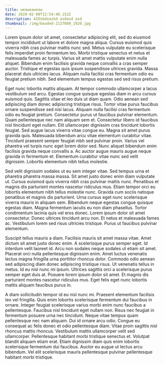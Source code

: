 ```yaml
---
title: weaweaweaw
date: 2020-02-08T12:54:40.152Z
description: AIOsbdoaskd asdasd asd
thumbnail: /img/beaded-2137080_1920.jpg
---
```

<!--StartFragment-->

Lorem ipsum dolor sit amet, consectetur adipiscing elit, sed do eiusmod tempor incididunt ut labore et dolore magna aliqua. Cursus euismod quis viverra nibh cras pulvinar mattis nunc sed. Metus vulputate eu scelerisque felis imperdiet proin fermentum leo. Morbi tristique senectus et netus et malesuada fames ac turpis. Varius sit amet mattis vulputate enim nulla aliquet. Bibendum enim facilisis gravida neque convallis a cras semper auctor. Tristique et egestas quis ipsum suspendisse ultrices gravida. Massa placerat duis ultricies lacus. Aliquam nulla facilisi cras fermentum odio eu feugiat pretium nibh. Sed elementum tempus egestas sed sed risus pretium.

Eget nunc lobortis mattis aliquam. At tempor commodo ullamcorper a lacus vestibulum sed arcu. Egestas congue quisque egestas diam in arcu cursus euismod quis. Sagittis vitae et leo duis ut diam quam. Odio aenean sed adipiscing diam donec adipiscing tristique risus. Tortor vitae purus faucibus ornare suspendisse sed nisi lacus. Aliquam nulla facilisi cras fermentum odio eu feugiat pretium. Consectetur purus ut faucibus pulvinar elementum. Quam pellentesque nec nam aliquam sem et. Consectetur libero id faucibus nisl tincidunt eget nullam. Elit ullamcorper dignissim cras tincidunt lobortis feugiat. Sed augue lacus viverra vitae congue eu. Magna sit amet purus gravida quis. Malesuada bibendum arcu vitae elementum curabitur vitae. Tincidunt praesent semper feugiat nibh sed pulvinar proin. Varius vel pharetra vel turpis nunc eget lorem dolor sed. Nunc aliquet bibendum enim facilisis gravida neque convallis a. Ac auctor augue mauris augue neque gravida in fermentum et. Elementum curabitur vitae nunc sed velit dignissim. Lobortis elementum nibh tellus molestie.

Sed velit dignissim sodales ut eu sem integer vitae. Sed tempus urna et pharetra pharetra massa massa. Sit amet justo donec enim diam vulputate ut. Cursus euismod quis viverra nibh cras pulvinar mattis nunc. Penatibus et magnis dis parturient montes nascetur ridiculus mus. Etiam tempor orci eu lobortis elementum nibh tellus molestie nunc. Gravida cum sociis natoque penatibus et magnis dis parturient. Urna cursus eget nunc scelerisque viverra mauris in aliquam sem. Bibendum neque egestas congue quisque egestas diam. Magna fermentum iaculis eu non diam phasellus. Tortor condimentum lacinia quis vel eros donec. Lorem ipsum dolor sit amet consectetur. Donec ultrices tincidunt arcu non. Et netus et malesuada fames ac. Vestibulum lorem sed risus ultricies tristique. Purus ut faucibus pulvinar elementum.

Suscipit tellus mauris a diam. Facilisis mauris sit amet massa vitae. Amet dictum sit amet justo donec enim. A scelerisque purus semper eget. Id interdum velit laoreet id. Arcu non sodales neque sodales ut etiam sit amet. Placerat orci nulla pellentesque dignissim enim. Amet luctus venenatis lectus magna fringilla urna porttitor rhoncus dolor. Commodo odio aenean sed adipiscing diam donec adipiscing tristique risus. Ut venenatis tellus in metus. Id eu nisl nunc mi ipsum. Ultrices sagittis orci a scelerisque purus semper eget duis at. Posuere lorem ipsum dolor sit amet. Et magnis dis parturient montes nascetur ridiculus mus. Eget felis eget nunc lobortis mattis aliquam faucibus purus in.

A diam sollicitudin tempor id eu nisl nunc mi. Praesent elementum facilisis leo vel fringilla. Quis enim lobortis scelerisque fermentum dui faucibus in ornare. Integer feugiat scelerisque varius morbi enim nunc faucibus a pellentesque. Faucibus nisl tincidunt eget nullam non. Risus nec feugiat in fermentum posuere urna nec tincidunt. Neque vitae tempus quam pellentesque nec nam aliquam. Dui id ornare arcu odio. Congue eu consequat ac felis donec et odio pellentesque diam. Vitae proin sagittis nisl rhoncus mattis rhoncus. Vestibulum mattis ullamcorper velit sed ullamcorper. Pellentesque habitant morbi tristique senectus et. Volutpat blandit aliquam etiam erat. Etiam dignissim diam quis enim lobortis scelerisque fermentum dui faucibus. Auctor eu augue ut lectus arcu bibendum. Vel elit scelerisque mauris pellentesque pulvinar pellentesque habitant morbi tristique.

<!--EndFragment-->
